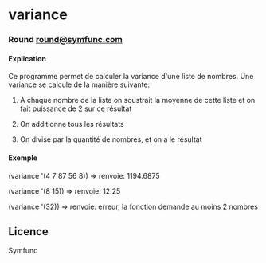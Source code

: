 # variance
### Round <round@symfunc.com>

#### Explication

Ce programme permet de calculer la variance d'une liste de nombres.
Une variance se calcule de la manière suivante:

1) A chaque nombre de la liste on soustrait la moyenne de cette liste et on fait puissance de 2 sur ce résultat

2) On additionne tous les résultats

3) On divise par la quantité de nombres, et on a le résultat


#### Exemple

(variance '(4 7 87 56 8)) => renvoie: 1194.6875

(variance '(8 15)) => renvoie: 12.25

(variance '(32)) => renvoie: erreur, la fonction demande au moins 2 nombres

## Licence

Symfunc
